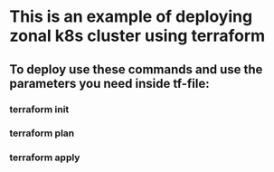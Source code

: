 # This is an example of deploying zonal k8s cluster using terraform
## To deploy use these commands and use the parameters you need inside tf-file: 
### terraform init
### terraform plan
### terraform apply

